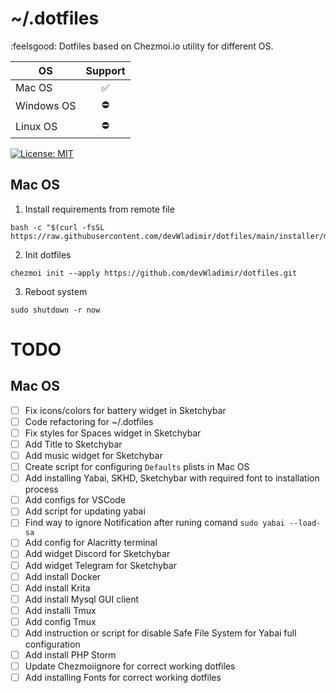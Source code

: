 # ~/.dotfiles
:feelsgood: Dotfiles based on Chezmoi.io utility for different OS.

| OS          | Support       |
| ----------- |:-------------:|
| Mac OS      | ✅           |
| Windows OS  | ⛔           |
| Linux OS    | ⛔           |

[![License: MIT](https://img.shields.io/badge/License-MIT-yellow.svg)](https://opensource.org/licenses/MIT)

## Mac OS

 1. Install requirements from remote file
 
 ```
 bash -c "$(curl -fsSL https://raw.githubusercontent.com/devWladimir/dotfiles/main/installer/macos.sh)"
 ```

 2. Init dotfiles
 
 ```
 chezmoi init --apply https://github.com/devWladimir/dotfiles.git
 ```

 3. Reboot system
 
 ```
 sudo shutdown -r now
 ```


 # TODO

 ## Mac OS
  - [ ] Fix icons/colors for battery widget in Sketchybar
  - [ ] Code refactoring for ~/.dotfiles
  - [ ] Fix styles for Spaces widget in Sketchybar
  - [ ] Add Title to Sketchybar
  - [ ] Add music widget for Sketchybar
  - [ ] Create script for configuring `Defaults` plists in Mac OS
  - [ ] Add installing Yabai, SKHD, Sketchybar with required font to installation process
  - [ ] Add configs for VSCode
  - [ ] Add script for updating yabai
  - [ ] Find way to ignore Notification after runing comand `sudo yabai --load-sa`
  - [ ] Add config for Alacritty terminal
  - [ ] Add widget Discord for Sketchybar
  - [ ] Add widget Telegram for Sketchybar
  - [ ] Add install Docker
  - [ ] Add install Krita
  - [ ] Add install Mysql GUI client
  - [ ] Add installi Tmux
  - [ ] Add config Tmux
  - [ ] Add instruction or script for disable Safe File System for Yabai full configuration
  - [ ] Add install PHP Storm
  - [ ] Update Chezmoiignore for correct working dotfiles
  - [ ] Add installing Fonts for correct working dotfiles